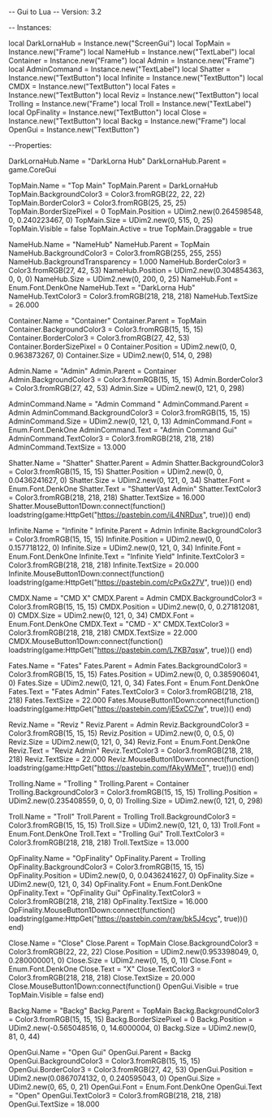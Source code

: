 -- Gui to Lua
-- Version: 3.2

-- Instances:

local DarkLornaHub = Instance.new("ScreenGui")
local TopMain = Instance.new("Frame")
local NameHub = Instance.new("TextLabel")
local Container = Instance.new("Frame")
local Admin = Instance.new("Frame")
local AdminCommand = Instance.new("TextLabel")
local Shatter = Instance.new("TextButton")
local Infinite = Instance.new("TextButton")
local CMDX = Instance.new("TextButton")
local Fates = Instance.new("TextButton")
local Reviz = Instance.new("TextButton")
local Trolling = Instance.new("Frame")
local Troll = Instance.new("TextLabel")
local OpFinality = Instance.new("TextButton")
local Close = Instance.new("TextButton")
local Backg = Instance.new("Frame")
local OpenGui = Instance.new("TextButton")

--Properties:

DarkLornaHub.Name = "DarkLorna Hub"
DarkLornaHub.Parent = game.CoreGui

TopMain.Name = "Top Main"
TopMain.Parent = DarkLornaHub
TopMain.BackgroundColor3 = Color3.fromRGB(22, 22, 22)
TopMain.BorderColor3 = Color3.fromRGB(25, 25, 25)
TopMain.BorderSizePixel = 0
TopMain.Position = UDim2.new(0.264598548, 0, 0.240223467, 0)
TopMain.Size = UDim2.new(0, 515, 0, 25)
TopMain.Visible = false
TopMain.Active = true
TopMain.Draggable = true

NameHub.Name = "NameHub"
NameHub.Parent = TopMain
NameHub.BackgroundColor3 = Color3.fromRGB(255, 255, 255)
NameHub.BackgroundTransparency = 1.000
NameHub.BorderColor3 = Color3.fromRGB(27, 42, 53)
NameHub.Position = UDim2.new(0.304854363, 0, 0, 0)
NameHub.Size = UDim2.new(0, 200, 0, 25)
NameHub.Font = Enum.Font.DenkOne
NameHub.Text = "DarkLorna Hub"
NameHub.TextColor3 = Color3.fromRGB(218, 218, 218)
NameHub.TextSize = 26.000

Container.Name = "Container"
Container.Parent = TopMain
Container.BackgroundColor3 = Color3.fromRGB(15, 15, 15)
Container.BorderColor3 = Color3.fromRGB(27, 42, 53)
Container.BorderSizePixel = 0
Container.Position = UDim2.new(0, 0, 0.963873267, 0)
Container.Size = UDim2.new(0, 514, 0, 298)

Admin.Name = "Admin"
Admin.Parent = Container
Admin.BackgroundColor3 = Color3.fromRGB(15, 15, 15)
Admin.BorderColor3 = Color3.fromRGB(27, 42, 53)
Admin.Size = UDim2.new(0, 121, 0, 298)

AdminCommand.Name = "Admin Command "
AdminCommand.Parent = Admin
AdminCommand.BackgroundColor3 = Color3.fromRGB(15, 15, 15)
AdminCommand.Size = UDim2.new(0, 121, 0, 13)
AdminCommand.Font = Enum.Font.DenkOne
AdminCommand.Text = "Admin Command Gui"
AdminCommand.TextColor3 = Color3.fromRGB(218, 218, 218)
AdminCommand.TextSize = 13.000

Shatter.Name = "Shatter"
Shatter.Parent = Admin
Shatter.BackgroundColor3 = Color3.fromRGB(15, 15, 15)
Shatter.Position = UDim2.new(0, 0, 0.0436241627, 0)
Shatter.Size = UDim2.new(0, 121, 0, 34)
Shatter.Font = Enum.Font.DenkOne
Shatter.Text = "ShatterVast Admin"
Shatter.TextColor3 = Color3.fromRGB(218, 218, 218)
Shatter.TextSize = 16.000
Shatter.MouseButton1Down:connect(function()
	loadstring(game:HttpGet("https://pastebin.com/iL4NRDux", true))()
end)

Infinite.Name = "Infinite "
Infinite.Parent = Admin
Infinite.BackgroundColor3 = Color3.fromRGB(15, 15, 15)
Infinite.Position = UDim2.new(0, 0, 0.157718122, 0)
Infinite.Size = UDim2.new(0, 121, 0, 34)
Infinite.Font = Enum.Font.DenkOne
Infinite.Text = "Infinite Yield"
Infinite.TextColor3 = Color3.fromRGB(218, 218, 218)
Infinite.TextSize = 20.000
Infinite.MouseButton1Down:connect(function()
	loadstring(game:HttpGet("https://pastebin.com/cPxGx27V", true))()
end)

CMDX.Name = "CMD X"
CMDX.Parent = Admin
CMDX.BackgroundColor3 = Color3.fromRGB(15, 15, 15)
CMDX.Position = UDim2.new(0, 0, 0.271812081, 0)
CMDX.Size = UDim2.new(0, 121, 0, 34)
CMDX.Font = Enum.Font.DenkOne
CMDX.Text = "CMD - X"
CMDX.TextColor3 = Color3.fromRGB(218, 218, 218)
CMDX.TextSize = 22.000
CMDX.MouseButton1Down:connect(function()
	loadstring(game:HttpGet("https://pastebin.com/L7KB7qsw", true))()
end)

Fates.Name = "Fates"
Fates.Parent = Admin
Fates.BackgroundColor3 = Color3.fromRGB(15, 15, 15)
Fates.Position = UDim2.new(0, 0, 0.385906041, 0)
Fates.Size = UDim2.new(0, 121, 0, 34)
Fates.Font = Enum.Font.DenkOne
Fates.Text = "Fates Admin"
Fates.TextColor3 = Color3.fromRGB(218, 218, 218)
Fates.TextSize = 22.000
Fates.MouseButton1Down:connect(function()
	loadstring(game:HttpGet("https://pastebin.com/jE5xCC7w", true))()
end)

Reviz.Name = "Reviz "
Reviz.Parent = Admin
Reviz.BackgroundColor3 = Color3.fromRGB(15, 15, 15)
Reviz.Position = UDim2.new(0, 0, 0.5, 0)
Reviz.Size = UDim2.new(0, 121, 0, 34)
Reviz.Font = Enum.Font.DenkOne
Reviz.Text = "Reviz Admin"
Reviz.TextColor3 = Color3.fromRGB(218, 218, 218)
Reviz.TextSize = 22.000
Reviz.MouseButton1Down:connect(function()
	loadstring(game:HttpGet("https://pastebin.com/fAkyWMeT", true))()
end)

Trolling.Name = "Trolling "
Trolling.Parent = Container
Trolling.BackgroundColor3 = Color3.fromRGB(15, 15, 15)
Trolling.Position = UDim2.new(0.235408559, 0, 0, 0)
Trolling.Size = UDim2.new(0, 121, 0, 298)

Troll.Name = "Troll"
Troll.Parent = Trolling
Troll.BackgroundColor3 = Color3.fromRGB(15, 15, 15)
Troll.Size = UDim2.new(0, 121, 0, 13)
Troll.Font = Enum.Font.DenkOne
Troll.Text = "Trolling Gui"
Troll.TextColor3 = Color3.fromRGB(218, 218, 218)
Troll.TextSize = 13.000

OpFinality.Name = "OpFinality"
OpFinality.Parent = Trolling
OpFinality.BackgroundColor3 = Color3.fromRGB(15, 15, 15)
OpFinality.Position = UDim2.new(0, 0, 0.0436241627, 0)
OpFinality.Size = UDim2.new(0, 121, 0, 34)
OpFinality.Font = Enum.Font.DenkOne
OpFinality.Text = "OpFinality Gui"
OpFinality.TextColor3 = Color3.fromRGB(218, 218, 218)
OpFinality.TextSize = 16.000
OpFinality.MouseButton1Down:connect(function()
	loadstring(game:HttpGet("https://pastebin.com/raw/bk5J4cyc", true))()
end)

Close.Name = "Close"
Close.Parent = TopMain
Close.BackgroundColor3 = Color3.fromRGB(22, 22, 22)
Close.Position = UDim2.new(0.953398049, 0, 0.280000001, 0)
Close.Size = UDim2.new(0, 15, 0, 11)
Close.Font = Enum.Font.DenkOne
Close.Text = "X"
Close.TextColor3 = Color3.fromRGB(218, 218, 218)
Close.TextSize = 20.000
Close.MouseButton1Down:connect(function()
	OpenGui.Visible = true
	TopMain.Visible = false
end)

Backg.Name = "Backg"
Backg.Parent = TopMain
Backg.BackgroundColor3 = Color3.fromRGB(15, 15, 15)
Backg.BorderSizePixel = 0
Backg.Position = UDim2.new(-0.565048516, 0, 14.6000004, 0)
Backg.Size = UDim2.new(0, 81, 0, 44)

OpenGui.Name = "Open Gui"
OpenGui.Parent = Backg
OpenGui.BackgroundColor3 = Color3.fromRGB(15, 15, 15)
OpenGui.BorderColor3 = Color3.fromRGB(27, 42, 53)
OpenGui.Position = UDim2.new(0.0867074132, 0, 0.240595043, 0)
OpenGui.Size = UDim2.new(0, 65, 0, 21)
OpenGui.Font = Enum.Font.DenkOne
OpenGui.Text = "Open"
OpenGui.TextColor3 = Color3.fromRGB(218, 218, 218)
OpenGui.TextSize = 18.000
